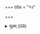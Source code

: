 +++
title = "१२"

+++
<details><summary>मूलम् (GR)</summary>

(…) ॥ +++(PS 7.13.14 is repeated with a different refrain (= 15.18.10ef))+++
</details>